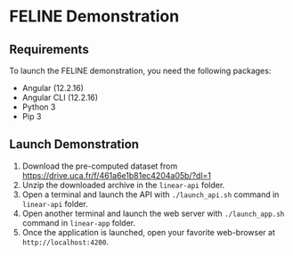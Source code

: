 # FELINE Demonstration

## Requirements
To launch the FELINE demonstration, you need the following packages:
- Angular     (12.2.16)
- Angular CLI (12.2.16)
- Python 3
- Pip 3

## Launch Demonstration
1. Download the pre-computed dataset from https://drive.uca.fr/f/461a6e1b81ec4204a05b/?dl=1
2. Unzip the downloaded archive in the `linear-api` folder.
3. Open a terminal and launch the API with `./launch_api.sh` command in `linear-api` folder.
4. Open another terminal and launch the web server with `./launch_app.sh` command in `linear-app` folder.
5. Once the application is launched, open your favorite web-browser at `http://localhost:4200`.